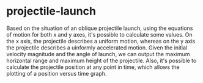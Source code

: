 # projectile-launch
Based on the situation of an oblique projectile launch, using the equations of motion for both x and y axes, it's possible to calculate some values. On the x axis, the projectile describes a uniform motion, whereas on the y axis the projectile describes a uinformly accelerated motion.
Given the initial velocity magnitude and the angle of launch, we can output the maximum horizontal range and maximum height of the projectile. Also, it's possible to calculate the projectile position at any point in time, which allows the plotting of a position versus time graph.
